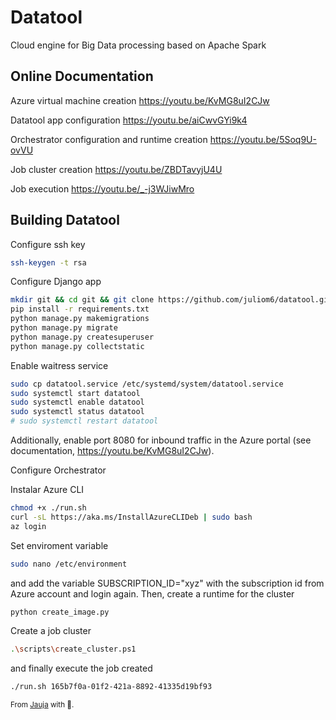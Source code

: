 # Datatool
Cloud engine for Big Data processing based on Apache Spark

## Online Documentation

Azure virtual machine creation
https://youtu.be/KvMG8uI2CJw

Datatool app configuration
https://youtu.be/aiCwvGYi9k4

Orchestrator configuration and runtime creation
https://youtu.be/5Soq9U-ovVU

Job cluster creation
https://youtu.be/ZBDTavyjU4U

Job execution
https://youtu.be/_-j3WJiwMro

## Building Datatool

Configure ssh key

```bash
ssh-keygen -t rsa
```

Configure Django app

```bash
mkdir git && cd git && git clone https://github.com/juliom6/datatool.git && cd datatool && sudo apt update && sudo apt install python3-pip -y && sudo apt install python3-venv -y && python3 -m venv .venv && source .venv/bin/activate
pip install -r requirements.txt
python manage.py makemigrations
python manage.py migrate
python manage.py createsuperuser
python manage.py collectstatic
```

Enable waitress service

```bash
sudo cp datatool.service /etc/systemd/system/datatool.service
sudo systemctl start datatool
sudo systemctl enable datatool
sudo systemctl status datatool
# sudo systemctl restart datatool
```
Additionally, enable port 8080 for inbound traffic in the Azure portal (see documentation, https://youtu.be/KvMG8uI2CJw).

Configure Orchestrator

Instalar Azure CLI

```bash
chmod +x ./run.sh
curl -sL https://aka.ms/InstallAzureCLIDeb | sudo bash
az login
```

Set enviroment variable
```bash
sudo nano /etc/environment
```
and add the variable SUBSCRIPTION_ID="xyz" with the subscription id from Azure account and login again. Then, create a runtime for the cluster
```bash
python create_image.py
```

Create a job cluster
```bash
.\scripts\create_cluster.ps1
```


and finally execute the job created
```bash
./run.sh 165b7f0a-01f2-421a-8892-41335d19bf93
```

<sub>From <a href="https://en.wikipedia.org/wiki/Jauja" >Jauja</a> with 💙.</sub>